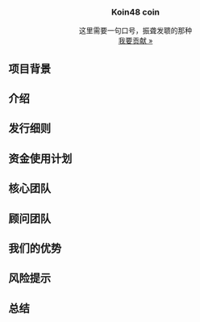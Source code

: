 <p>
  <h3 align="center">Koin48 coin</h3>
  <p align="center">
    这里需要一句口号，振聋发聩的那种
  <br />
  <a href='https://github.com/BNB48Club/koin48'>我要贡献 »</a>
  </p>
</p>

## 项目背景

## 介绍

## 发行细则

## 资金使用计划

## 核心团队

## 顾问团队

## 我们的优势

## 风险提示

## 总结
